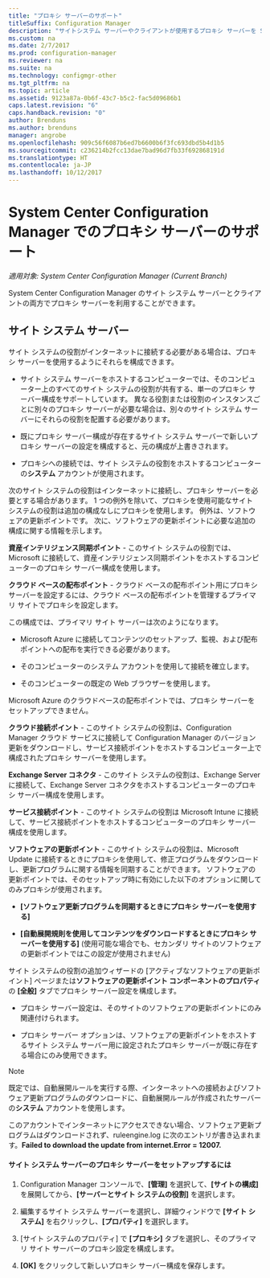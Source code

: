 ```yaml
---
title: "プロキシ サーバーのサポート"
titleSuffix: Configuration Manager
description: "サイトシステム サーバーやクライアントが使用するプロキシ サーバーを System Center Configuration Manager でサポートする方法について説明します。"
ms.custom: na
ms.date: 2/7/2017
ms.prod: configuration-manager
ms.reviewer: na
ms.suite: na
ms.technology: configmgr-other
ms.tgt_pltfrm: na
ms.topic: article
ms.assetid: 9123a87a-0b6f-43c7-b5c2-fac5d09686b1
caps.latest.revision: "6"
caps.handback.revision: "0"
author: Brenduns
ms.author: brenduns
manager: angrobe
ms.openlocfilehash: 909c56f6087b6ed7b6600b6f3fc693dbd5b4d1b5
ms.sourcegitcommit: c236214b2fcc13dae7bad96d7fb33f692868191d
ms.translationtype: HT
ms.contentlocale: ja-JP
ms.lasthandoff: 10/12/2017
---
```

# <a name="proxy-server-support-in-system-center-configuration-manager"></a>System Center Configuration Manager でのプロキシ サーバーのサポート

*適用対象: System Center Configuration Manager (Current Branch)*

System Center Configuration Manager のサイト システム サーバーとクライアントの両方でプロキシ サーバーを利用することができます。  

## <a name="site-system-servers"></a>サイト システム サーバー  
サイト システムの役割がインターネットに接続する必要がある場合は、プロキシ サーバーを使用するようにそれらを構成できます。  

-   サイト システム サーバーをホストするコンピューターでは、そのコンピューター上のすべてのサイト システムの役割が共有する、単一のプロキシ サーバー構成をサポートしています。 異なる役割または役割のインスタンスごとに別々のプロキシ サーバーが必要な場合は、別々のサイト システム サーバーにそれらの役割を配置する必要があります。  

-   既にプロキシ サーバー構成が存在するサイト システム サーバーで新しいプロキシ サーバーの設定を構成すると、元の構成が上書きされます。  

-   プロキシへの接続では、サイト システムの役割をホストするコンピューターの**システム** アカウントが使用されます。  

次のサイト システムの役割はインターネットに接続し、プロキシ サーバーを必要とする場合があります。  1 つの例外を除いて、プロキシを使用可能なサイト システムの役割は追加の構成なしにプロキシを使用します。 例外は、ソフトウェアの更新ポイントです。 次に、ソフトウェアの更新ポイントに必要な追加の構成に関する情報を示します。  

**資産インテリジェンス同期ポイント** - このサイト システムの役割では、Microsoft に接続して、資産インテリジェンス同期ポイントをホストするコンピューターのプロキシ サーバー構成を使用します。  

**クラウド ベースの配布ポイント** - クラウド ベースの配布ポイント用にプロキシ サーバーを設定するには、クラウド ベースの配布ポイントを管理するプライマリ サイトでプロキシを設定します。  

この構成では、プライマリ サイト サーバーは次のようになります。  

-   Microsoft Azure に接続してコンテンツのセットアップ、監視、および配布ポイントへの配布を実行できる必要があります。  

-   そのコンピューターのシステム アカウントを使用して接続を確立します。  

-   そのコンピューターの既定の Web ブラウザーを使用します。  

Microsoft Azure のクラウドベースの配布ポイントでは、プロキシ サーバーをセットアップできません。  

**クラウド接続ポイント** - このサイト システムの役割は、Configuration Manager クラウド サービスに接続して Configuration Manager のバージョン更新をダウンロードし、サービス接続ポイントをホストするコンピューター上で構成されたプロキシ サーバーを使用します。  

**Exchange Server コネクタ** - このサイト システムの役割は、Exchange Server に接続して、Exchange Server コネクタをホストするコンピューターのプロキシ サーバー構成を使用します。  

**サービス接続ポイント** - このサイト システムの役割は Microsoft Intune に接続して、サービス接続ポイントをホストするコンピューターのプロキシ サーバー構成を使用します。  

**ソフトウェアの更新ポイント** - このサイト システムの役割は、Microsoft Update に接続するときにプロキシを使用して、修正プログラムをダウンロードし、更新プログラムに関する情報を同期することができます。 ソフトウェアの更新ポイントでは、そのセットアップ時に有効にした以下のオプションに関してのみプロキシが使用されます。  

-   **[ソフトウェア更新プログラムを同期するときにプロキシ サーバーを使用する]**  

-   **[自動展開規則を使用してコンテンツをダウンロードするときにプロキシ サーバーを使用する]** (使用可能な場合でも、セカンダリ サイトのソフトウェアの更新ポイントではこの設定が使用されません)  

サイト システムの役割の追加ウィザードの [アクティブなソフトウェアの更新ポイント] ページまたは**ソフトウェアの更新ポイント コンポーネントのプロパティ**の **[全般]** タブでプロキシ サーバー設定を構成します。  

-   プロキシ サーバー設定は、そのサイトのソフトウェアの更新ポイントにのみ関連付けられます。  

-   プロキシ サーバー オプションは、ソフトウェアの更新ポイントをホストするサイト システム サーバー用に設定されたプロキシ サーバーが既に存在する場合にのみ使用できます。  

> [!NOTE]  
>  既定では、自動展開ルールを実行する際、インターネットへの接続およびソフトウェア更新プログラムのダウンロードに、自動展開ルールが作成されたサーバーの**システム** アカウントを使用します。  
>   
>  このアカウントでインターネットにアクセスできない場合、ソフトウェア更新プログラムはダウンロードされず、ruleengine.log に次のエントリが書き込まれます。**Failed to download the update from internet.Error = 12007.**  

#### <a name="to-set-up-the-proxy-server-for-a-site-system-server"></a>サイト システム サーバーのプロキシ サーバーをセットアップするには  

1.  Configuration Manager コンソールで、**[管理]** を選択して、**[サイトの構成]** を展開してから、**[サーバーとサイト システムの役割]** を選択します。  

2.  編集するサイト システム サーバーを選択し、詳細ウィンドウで **[サイト システム]** を右クリックし、**[プロパティ]** を選択します。  

3.  [サイト システムのプロパティ] で **[プロキシ]** タブを選択し、そのプライマリ サイト サーバーのプロキシ設定を構成します。  

4.  **[OK]** をクリックして新しいプロキシ サーバー構成を保存します。  
